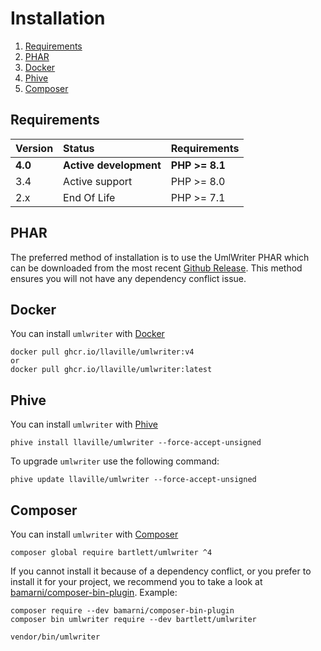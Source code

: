<!-- markdownlint-disable MD013 -->
# Installation

1. [Requirements](#requirements)
1. [PHAR](#phar)
1. [Docker](#docker)
1. [Phive](#phive)
1. [Composer](#composer)

## Requirements

| Version | Status                 | Requirements   |
|:--------|:-----------------------|:---------------|
| **4.0** | **Active development** | **PHP >= 8.1** |
| 3.4     | Active support         | PHP >= 8.0     |
| 2.x     | End Of Life            | PHP >= 7.1     |

## PHAR

The preferred method of installation is to use the UmlWriter PHAR which can be downloaded from the most recent
[Github Release][releases]. This method ensures you will not have any dependency conflict issue.

## Docker

You can install `umlwriter` with [Docker][docker]

```shell
docker pull ghcr.io/llaville/umlwriter:v4
or
docker pull ghcr.io/llaville/umlwriter:latest
```

## Phive

You can install `umlwriter` with [Phive][phive]

```shell
phive install llaville/umlwriter --force-accept-unsigned
```

To upgrade `umlwriter` use the following command:

```shell
phive update llaville/umlwriter --force-accept-unsigned
```

## Composer

You can install `umlwriter` with [Composer][composer]

```shell
composer global require bartlett/umlwriter ^4
```

If you cannot install it because of a dependency conflict, or you prefer to install it for your project, we recommend
you to take a look at [bamarni/composer-bin-plugin][bamarni/composer-bin-plugin]. Example:

```shell
composer require --dev bamarni/composer-bin-plugin
composer bin umlwriter require --dev bartlett/umlwriter

vendor/bin/umlwriter
```

[releases]: https://github.com/llaville/umlwriter/releases
[composer]: https://getcomposer.org
[bamarni/composer-bin-plugin]: https://github.com/bamarni/composer-bin-plugin
[phive]: https://github.com/phar-io/phive
[docker]: https://docs.docker.com/get-docker/
